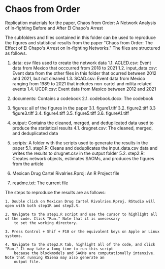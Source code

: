 # Chaos from Order
Replication materials for the paper, Chaos from Order: A Network Analysis of In-fighting Before and After El Chapo's Arrest

The subfolders and files contained in this folder can be used to reproduce the figures and statistical results from
the paper "Chaos from Order: The Effect of El Chapo's Arrest on In-fighting Networks." The files are structured as follows.

1. data: csv files used to create the network data
	1.1. ACLED.csv: Event data from Mexico that occcurred from 2018 to 2021
	1.2. input_data.csv: Event data from the other files in this folder that ocurred between 2012 and 2021, but not cleaned
	1.3. SCAD.csv: Event data from Mexico ranging from 1989 to 2021 that includes non-cartel and milita related events
	1.4. UCDP.csv: Event data from Mexico between 2012 and 2021

2. documents: Contains a codebook
	2.1. codebook.docx: The codebook

3. figures: all of the figures in the paper
	3.1. figure1.tiff
	3.2. figure2.tiff
	3.3 figure3.tiff
	3.4. figure4.tiff
	3.5. figure5.tiff
	3.6. figureA1.tiff

4. output: Contains the cleaned, merged, and deduplicated data used to produce the statistical results
	4.1. drugnet.csv: The cleaned, merged, and deduplicated data

5. scripts: A folder with the scripts used to generate the results in the paper
	5.1. step1.R: Cleans and deduplicates the input_data.csv data and writes the results to drugnet.csv in the output folder
	5.2. step2.R: Creates network objects, estimates SAOMs, and produces the figures from the article

6. Mexican Drug Cartel Rivalries.Rproj: An R Project file

7. readme.txt: The current file


The steps to reproduce the results are as follows:

	1. Double click on Mexican Drug Cartel Rivalries.Rproj. RStudio will open with both step1R and step2.R.
	
	2. Navigate to the step1.R script and use the cursor to highlight all of the code. Click "Run." Note that it is unecessary
		to set the working directory.

	3. Press Control + Shif + F10 or the equivalent keys on Apple or Linux systems.

	4. Navigate to the step2.R tab, highlight all of the code, and click "Run." It may take a long time to run this script
		because the blockmodels and SAOMs are computationally intensive. Note that running RSiena may also generate an
		output file.
